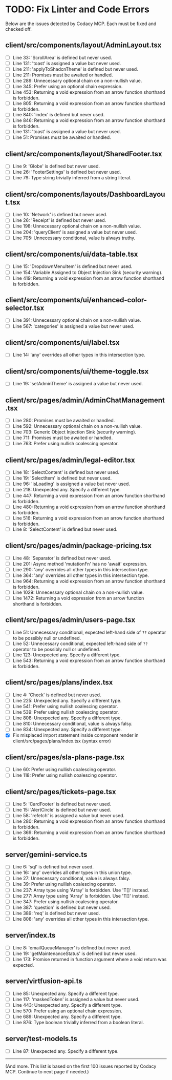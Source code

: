 # TODO: Fix Linter and Code Errors

Below are the issues detected by Codacy MCP. Each must be fixed and checked off.

## client/src/components/layout/AdminLayout.tsx
- [ ] Line 33: 'ScrollArea' is defined but never used.
- [ ] Line 131: 'toast' is assigned a value but never used.
- [ ] Line 211: 'applyToShadcnTheme' is defined but never used.
- [ ] Line 211: Promises must be awaited or handled.
- [ ] Line 289: Unnecessary optional chain on a non-nullish value.
- [ ] Line 345: Prefer using an optional chain expression.
- [ ] Line 453: Returning a void expression from an arrow function shorthand is forbidden.
- [ ] Line 805: Returning a void expression from an arrow function shorthand is forbidden.
- [ ] Line 840: 'index' is defined but never used.
- [ ] Line 846: Returning a void expression from an arrow function shorthand is forbidden.
- [ ] Line 131: 'toast' is assigned a value but never used.
- [ ] Line 51: Promises must be awaited or handled.

## client/src/components/layout/SharedFooter.tsx
- [ ] Line 9: 'Globe' is defined but never used.
- [ ] Line 26: 'FooterSettings' is defined but never used.
- [ ] Line 79: Type string trivially inferred from a string literal.

## client/src/components/layouts/DashboardLayout.tsx
- [ ] Line 10: 'Network' is defined but never used.
- [ ] Line 26: 'Receipt' is defined but never used.
- [ ] Line 198: Unnecessary optional chain on a non-nullish value.
- [ ] Line 204: 'queryClient' is assigned a value but never used.
- [ ] Line 705: Unnecessary conditional, value is always truthy.

## client/src/components/ui/data-table.tsx
- [ ] Line 15: 'DropdownMenuItem' is defined but never used.
- [ ] Line 154: Variable Assigned to Object Injection Sink (security warning).
- [ ] Line 419: Returning a void expression from an arrow function shorthand is forbidden.

## client/src/components/ui/enhanced-color-selector.tsx
- [ ] Line 391: Unnecessary optional chain on a non-nullish value.
- [ ] Line 567: 'categories' is assigned a value but never used.

## client/src/components/ui/label.tsx
- [ ] Line 14: 'any' overrides all other types in this intersection type.

## client/src/components/ui/theme-toggle.tsx
- [ ] Line 19: 'setAdminTheme' is assigned a value but never used.

## client/src/pages/admin/AdminChatManagement.tsx
- [ ] Line 280: Promises must be awaited or handled.
- [ ] Line 592: Unnecessary optional chain on a non-nullish value.
- [ ] Line 703: Generic Object Injection Sink (security warning).
- [ ] Line 711: Promises must be awaited or handled.
- [ ] Line 763: Prefer using nullish coalescing operator.

## client/src/pages/admin/legal-editor.tsx
- [ ] Line 18: 'SelectContent' is defined but never used.
- [ ] Line 19: 'SelectItem' is defined but never used.
- [ ] Line 96: 'isLoading' is assigned a value but never used.
- [ ] Line 218: Unexpected any. Specify a different type.
- [ ] Line 447: Returning a void expression from an arrow function shorthand is forbidden.
- [ ] Line 480: Returning a void expression from an arrow function shorthand is forbidden.
- [ ] Line 516: Returning a void expression from an arrow function shorthand is forbidden.
- [ ] Line 8: 'SelectContent' is defined but never used.

## client/src/pages/admin/package-pricing.tsx
- [ ] Line 48: 'Separator' is defined but never used.
- [ ] Line 201: Async method 'mutationFn' has no 'await' expression.
- [ ] Line 290: 'any' overrides all other types in this intersection type.
- [ ] Line 364: 'any' overrides all other types in this intersection type.
- [ ] Line 964: Returning a void expression from an arrow function shorthand is forbidden.
- [ ] Line 1029: Unnecessary optional chain on a non-nullish value.
- [ ] Line 1472: Returning a void expression from an arrow function shorthand is forbidden.

## client/src/pages/admin/users-page.tsx
- [ ] Line 51: Unnecessary conditional, expected left-hand side of `??` operator to be possibly null or undefined.
- [ ] Line 52: Unnecessary conditional, expected left-hand side of `??` operator to be possibly null or undefined.
- [ ] Line 123: Unexpected any. Specify a different type.
- [ ] Line 543: Returning a void expression from an arrow function shorthand is forbidden.

## client/src/pages/plans/index.tsx
- [ ] Line 4: 'Check' is defined but never used.
- [ ] Line 225: Unexpected any. Specify a different type.
- [ ] Line 541: Prefer using nullish coalescing operator.
- [ ] Line 539: Prefer using nullish coalescing operator.
- [ ] Line 808: Unexpected any. Specify a different type.
- [ ] Line 810: Unnecessary conditional, value is always falsy.
- [ ] Line 834: Unexpected any. Specify a different type.
- [x] Fix misplaced import statement inside component render in client/src/pages/plans/index.tsx (syntax error)

## client/src/pages/sla-plans-page.tsx
- [ ] Line 60: Prefer using nullish coalescing operator.
- [ ] Line 118: Prefer using nullish coalescing operator.

## client/src/pages/tickets-page.tsx
- [ ] Line 5: 'CardFooter' is defined but never used.
- [ ] Line 15: 'AlertCircle' is defined but never used.
- [ ] Line 58: 'refetch' is assigned a value but never used.
- [ ] Line 280: Returning a void expression from an arrow function shorthand is forbidden.
- [ ] Line 369: Returning a void expression from an arrow function shorthand is forbidden.

## server/gemini-service.ts
- [ ] Line 6: 'sql' is defined but never used.
- [ ] Line 16: 'any' overrides all other types in this union type.
- [ ] Line 27: Unnecessary conditional, value is always falsy.
- [ ] Line 39: Prefer using nullish coalescing operator.
- [ ] Line 237: Array type using 'Array<T>' is forbidden. Use 'T[]' instead.
- [ ] Line 277: Array type using 'Array<T>' is forbidden. Use 'T[]' instead.
- [ ] Line 347: Prefer using nullish coalescing operator.
- [ ] Line 387: 'question' is defined but never used.
- [ ] Line 389: 'req' is defined but never used.
- [ ] Line 808: 'any' overrides all other types in this intersection type.

## server/index.ts
- [ ] Line 8: 'emailQueueManager' is defined but never used.
- [ ] Line 19: 'getMaintenanceStatus' is defined but never used.
- [ ] Line 173: Promise returned in function argument where a void return was expected.

## server/virtfusion-api.ts
- [ ] Line 85: Unexpected any. Specify a different type.
- [ ] Line 117: 'maskedToken' is assigned a value but never used.
- [ ] Line 443: Unexpected any. Specify a different type.
- [ ] Line 570: Prefer using an optional chain expression.
- [ ] Line 689: Unexpected any. Specify a different type.
- [ ] Line 876: Type boolean trivially inferred from a boolean literal.

## server/test-models.ts
- [ ] Line 87: Unexpected any. Specify a different type.

---

(And more. This list is based on the first 100 issues reported by Codacy MCP. Continue to next page if needed.) 